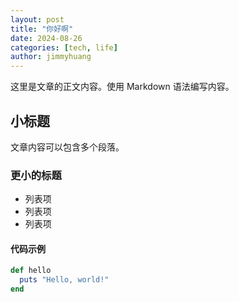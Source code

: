 ```yaml
---
layout: post
title: "你好啊"
date: 2024-08-26
categories: [tech, life]
author: jimmyhuang
---
```


这里是文章的正文内容。使用 Markdown 语法编写内容。

## 小标题

文章内容可以包含多个段落。

### 更小的标题

- 列表项
- 列表项
- 列表项

#### 代码示例

```ruby
def hello
  puts "Hello, world!"
end
